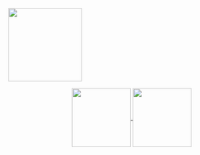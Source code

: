 
</h1> <img align= "center" height = "150" src="https://media.giphy.com/media/EPcvhM28ER9XW/giphy.gif"/><div>
  
  
  <p align="center">  
  <a href="http://github.com/maluperroni">
  <img align="center" height="120em" src="http://github-readme-stats.vercel.app/api?username=maluperroni&show_icons=true&theme=dracula&include_all_commits=true&count_private=true"/>
  <img align="center"height="120em" src="https://github-readme-stats.vercel.app/api/top-langs/?username=maluperroni&layout=compact&langs_count=16&theme=dracula"/>
</p>    

<row>
  
<!--
**maluperroni/maluperroni** is a ✨ _special_ ✨ repository because its `README.md` (this file) appears on your GitHub profile.

Here are some ideas to get you started:

- 🔭 I’m currently working on ...
- 🌱 I’m currently learning ...
- 👯 I’m looking to collaborate on ...
- 🤔 I’m looking for help with ...
- 💬 Ask me about ...
- 📫 How to reach me: ...
- 😄 Pronouns: ...
- ⚡ Fun fact: ...
-->
